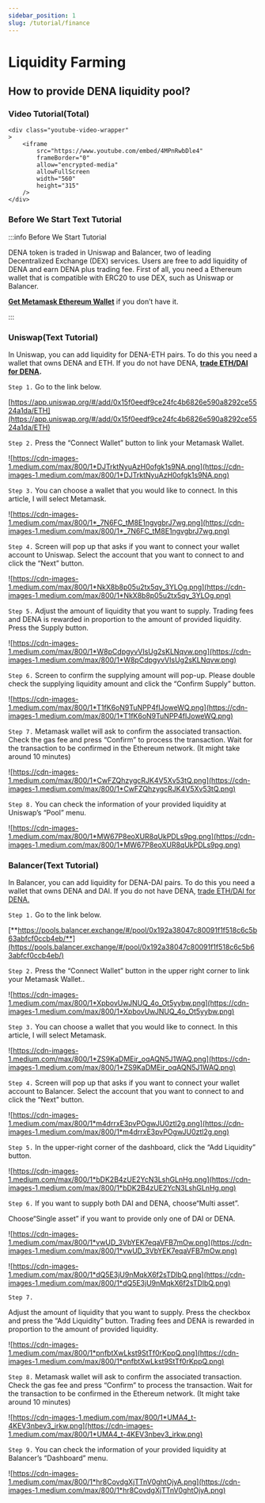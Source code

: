 ```yaml
---
sidebar_position: 1
slug: /tutorial/finance
---
```


# Liquidity Farming

## How to provide DENA liquidity pool?

### Video Tutorial(Total)

```mdx-code-block
<div class="youtube-video-wrapper"
>
    <iframe
        src="https://www.youtube.com/embed/4MPnRwbDle4"
        frameBorder="0"
        allow="encrypted-media"
        allowFullScreen
        width="560"
        height="315"
    />
</div>

```

### Before We Start Text Tutorial

:::info Before We Start Tutorial

DENA token is traded in Uniswap and Balancer, two of leading Decentralized Exchange (DEX) services. Users are free to add liquidity of DENA and earn DENA plus trading fee.
First of all, you need a Ethereum wallet that is compatible with ERC20 to use DEX, such as Uniswap or Balancer.

**[Get Metamask Ethereum Wallet](https://metamask.io/download.html)** if you don’t have it.

:::

### Uniswap(Text Tutorial)

In Uniswap, you can add liquidity for DENA-ETH pairs. To do this you need a wallet that owns DENA and ETH. If you do not have DENA, **[trade ETH/DAI for DENA](https://app.uniswap.org/#/swap?outputCurrency=0x15f0eedf9ce24fc4b6826e590a8292ce5524a1da).**

`Step 1.` Go to the link below.

[https://app.uniswap.org/#/add/0x15f0eedf9ce24fc4b6826e590a8292ce5524a1da/ETH](https://app.uniswap.org/#/add/0x15f0eedf9ce24fc4b6826e590a8292ce5524a1da/ETH)

`Step 2.` Press the “Connect Wallet” button to link your Metamask Wallet.

![https://cdn-images-1.medium.com/max/800/1*DJTrktNyuAzH0ofgk1s9NA.png](https://cdn-images-1.medium.com/max/800/1*DJTrktNyuAzH0ofgk1s9NA.png)

`Step 3.` You can choose a wallet that you would like to connect. In this article, I will select Metamask.

![https://cdn-images-1.medium.com/max/800/1*_7N6FC_tM8E1ngvgbrJ7wg.png](https://cdn-images-1.medium.com/max/800/1*_7N6FC_tM8E1ngvgbrJ7wg.png)

`Step 4.` Screen will pop up that asks if you want to connect your wallet account to Uniswap. Select the account that you want to connect to and click the “Next” button.

![https://cdn-images-1.medium.com/max/800/1*NkX8b8p05u2tx5qy_3YLOg.png](https://cdn-images-1.medium.com/max/800/1*NkX8b8p05u2tx5qy_3YLOg.png)

`Step 5.` Adjust the amount of liquidity that you want to supply. Trading fees and DENA is rewarded in proportion to the amount of provided liquidity. Press the Supply button.

![https://cdn-images-1.medium.com/max/800/1*W8pCdpgyvVIsUg2sKLNqvw.png](https://cdn-images-1.medium.com/max/800/1*W8pCdpgyvVIsUg2sKLNqvw.png)

`Step 6.` Screen to confirm the supplying amount will pop-up. Please double check the supplying liquidity amount and click the “Confirm Supply” button.

![https://cdn-images-1.medium.com/max/800/1*T1fK6oN9TuNPP4fIJoweWQ.png](https://cdn-images-1.medium.com/max/800/1*T1fK6oN9TuNPP4fIJoweWQ.png)

`Step 7.` Metamask wallet will ask to confirm the associated transaction. Check the gas fee and press “Confirm” to process the transaction. Wait for the transaction to be confirmed in the Ethereum network. (It might take around 10 minutes)

![https://cdn-images-1.medium.com/max/800/1*CwFZQhzygcRJK4V5Xv53tQ.png](https://cdn-images-1.medium.com/max/800/1*CwFZQhzygcRJK4V5Xv53tQ.png)

`Step 8.` You can check the information of your provided liquidity at Uniswap’s “Pool” menu.

![https://cdn-images-1.medium.com/max/800/1*MW67P8eoXUR8qUkPDLs9pg.png](https://cdn-images-1.medium.com/max/800/1*MW67P8eoXUR8qUkPDLs9pg.png)

### Balancer(Text Tutorial)

In Balancer, you can add liquidity for DENA-DAI pairs. To do this you need a wallet that owns DENA and DAI. If you do not have DENA, [trade ETH/DAI for DENA.](https://smatoos.medium.com/how-to-get-dena-decentralized-nations-17ec17eb2c14)

`Step 1.` Go to the link below.

[**https://pools.balancer.exchange/#/pool/0x192a38047c80091f1f518c6c5b63abfcf0ccb4eb/**](https://pools.balancer.exchange/#/pool/0x192a38047c80091f1f518c6c5b63abfcf0ccb4eb/)

`Step 2.` Press the “Connect Wallet” button in the upper right corner to link your Metamask Wallet..

![https://cdn-images-1.medium.com/max/800/1*XpbovUwJNUQ_4o_Ot5yybw.png](https://cdn-images-1.medium.com/max/800/1*XpbovUwJNUQ_4o_Ot5yybw.png)

`Step 3.` You can choose a wallet that you would like to connect. In this article, I will select Metamask.

![https://cdn-images-1.medium.com/max/800/1*ZS9KaDMEir_oqAQN5J1WAQ.png](https://cdn-images-1.medium.com/max/800/1*ZS9KaDMEir_oqAQN5J1WAQ.png)

`Step 4.` Screen will pop up that asks if you want to connect your wallet account to Balancer. Select the account that you want to connect to and click the “Next” button.

![https://cdn-images-1.medium.com/max/800/1*m4drrxE3pvPOgwJU0ztl2g.png](https://cdn-images-1.medium.com/max/800/1*m4drrxE3pvPOgwJU0ztl2g.png)

`Step 5.` In the upper-right corner of the dashboard, click the “Add Liquidity” button.

![https://cdn-images-1.medium.com/max/800/1*bDK2B4zUE2YcN3LshGLnHg.png](https://cdn-images-1.medium.com/max/800/1*bDK2B4zUE2YcN3LshGLnHg.png)

`Step 6.` If you want to supply both DAI and DENA, choose“Multi asset”.

Choose“Single asset” if you want to provide only one of DAI or DENA.

![https://cdn-images-1.medium.com/max/800/1*vwUD_3VbYEK7eqaVFB7mOw.png](https://cdn-images-1.medium.com/max/800/1*vwUD_3VbYEK7eqaVFB7mOw.png)

![https://cdn-images-1.medium.com/max/800/1*dQ5E3jU9nMqkX6f2sTDlbQ.png](https://cdn-images-1.medium.com/max/800/1*dQ5E3jU9nMqkX6f2sTDlbQ.png)

`Step 7.`

Adjust the amount of liquidity that you want to supply. Press the checkbox and press the “Add Liquidity” button. Trading fees and DENA is rewarded in proportion to the amount of provided liquidity.

![https://cdn-images-1.medium.com/max/800/1*pnfbtXwLkst9StTf0rKppQ.png](https://cdn-images-1.medium.com/max/800/1*pnfbtXwLkst9StTf0rKppQ.png)

`Step 8.` Metamask wallet will ask to confirm the associated transaction. Check the gas fee and press “Confirm” to process the transaction. Wait for the transaction to be confirmed in the Ethereum network. (It might take around 10 minutes)

![https://cdn-images-1.medium.com/max/800/1*UMA4_t-4KEV3nbev3_irkw.png](https://cdn-images-1.medium.com/max/800/1*UMA4_t-4KEV3nbev3_irkw.png)

`Step 9.` You can check the information of your provided liquidity at Balancer’s “Dashboard” menu.

![https://cdn-images-1.medium.com/max/800/1*hr8CovdgXjTTnV0ghtOjyA.png](https://cdn-images-1.medium.com/max/800/1*hr8CovdgXjTTnV0ghtOjyA.png)
